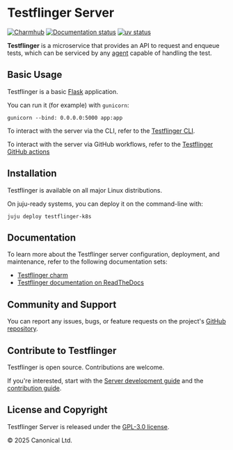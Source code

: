 # Testflinger Server

[![Charmhub][charmhub-badge]][charmhub-site]
[![Documentation status][rtd-badge]][rtd-latest]
[![uv status][uv-badge]][uv-site]

**Testflinger** is a microservice that provides an API to request and enqueue
tests, which can be serviced by any [agent](../agent/README.md) capable of
handling the test.

## Basic Usage

Testflinger is a basic [Flask][flask] application.

You can run it (for example) with `gunicorn`:

```shell
gunicorn --bind: 0.0.0.0:5000 app:app
```

To interact with the server via the CLI, refer to the [Testflinger CLI](../cli/).

To interact with the server via GitHub workflows, refer to the
[Testflinger GitHub actions](../README.md#github-actions)

## Installation

Testflinger is available on all major Linux distributions.

On juju-ready systems, you can deploy it on the command-line with:

```shell
juju deploy testflinger-k8s
```

## Documentation

To learn more about the Testflinger server configuration, deployment, and
maintenance, refer to the following documentation sets:

- [Testflinger charm][charmhub-site]
- [Testflinger documentation on ReadTheDocs][rtd-latest]

## Community and Support

You can report any issues, bugs, or feature requests on the project's
[GitHub repository][github].

## Contribute to Testflinger

Testflinger is open source. Contributions are welcome.

If you're interested, start with the [Server development guide](./HACKING.md)
and the [contribution guide](../CONTRIBUTING.md).

## License and Copyright

Testflinger Server is released under the [GPL-3.0 license](COPYING).

© 2025 Canonical Ltd.

[charmhub-badge]: https://charmhub.io/testflinger-k8s/badge.svg
[charmhub-site]: https://charmhub.io/testflinger-k8s
[rtd-badge]: https://readthedocs.com/projects/canonical-testflinger/badge/?version=latest
[rtd-latest]: https://canonical-testflinger.readthedocs-hosted.com/en/latest/
[uv-badge]: https://img.shields.io/endpoint?url=https://raw.githubusercontent.com/astral-sh/uv/main/assets/badge/v0.json
[uv-site]: https://github.com/astral-sh/uv
[flask]: https://flask.palletsprojects.com/en/stable/
[github]: https://github.com/canonical/testflinger
